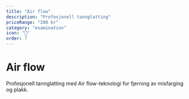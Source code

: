```yaml
---
title: "Air flow"
description: "Profesjonell tannglatting"
priceRange: "200 kr"
category: "examination"
icon: "💨"
order: 7
---
```


# Air flow

Profesjonell tannglatting med Air flow-teknologi for fjerning av misfarging og plakk.